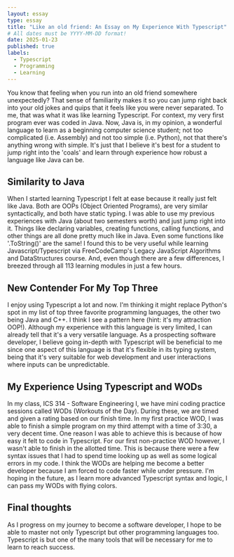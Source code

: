 ```yaml
---
layout: essay
type: essay
title: "Like an old friend: An Essay on My Experience With Typescript"
# All dates must be YYYY-MM-DD format!
date: 2025-01-23
published: true
labels:
  - Typescript
  - Programming
  - Learning
---
```


  You know that feeling when you run into an old friend somewhere unexpectedly? That sense of familiarity makes it so you can jump right back into your old jokes and quips that it feels like you were never separated. To me, that was what it was like learning Typescript.
For context, my very first program ever was coded in Java. Now, Java is, in my opinion, a wonderful language to learn as a beginning computer science student; not too complicated (i.e. Assembly) and not too simple (i.e. Python), not that there's anything wrong with simple. 
It's just that I believe it's best for a student to jump right into the 'coals' and learn through experience how robust a language like Java can be.

## Similarity to Java
When I started learning Typescript I felt at ease because it really just felt like Java. Both are OOPs (Object Oriented Programs), are very similar syntactically, and both have static typing. I was able to use my previous experiences with Java (about two semesters worth) and just 
jump right into it. Things like declaring variables, creating functions, calling functions, and other things are all done pretty much like in Java. Even some functions like '.ToString()' are the same! I found this to be very useful while learning Javascript/Typescript via 
FreeCodeCamp's Legacy JavaScript Algorithms and DataStructures course. And, even though there are a few differences, I breezed through all 113 learning modules in just a few hours.

## New Contender For My Top Three
I enjoy using Typescript a lot and now. I'm thinking it might replace Python's spot in my list of top three favorite programming languages, the other two being Java and C++. I think I see a pattern here (hint: it's my attraction OOP!). Although my experience with this language is very limited,
I can already tell that it's a very versatile language. As a prospecting software developer, I believe going in-depth with Typescript will be beneficial to me since one aspect of this language is that it's flexible in its typing system, being that it's very suitable for web development and user 
interactions where inputs can be unpredictable.

## My Experience Using Typescript and WODs
In my class, ICS 314 - Software Engineering I, we have mini coding practice sessions called WODs (Workouts of the Day). During these, we are timed and given a rating based on our finish time. In my first practice WOD, I was able to finish a simple program on my third attempt with a time of 3:30, a very decent time.
One reason I was able to achieve this is because of how easy it felt to code in Typescript. For our first non-practice WOD however, I wasn't able to finish in the allotted time. This is because there were a few syntax issues that I had to spend time looking up as well as some logical errors in my code. I 
think the WODs are helping me become a better developer because I am forced to code faster while under pressure. I'm hoping in the future, as I learn more advanced Typescript syntax and logic, I can pass my WODs with flying colors.

## Final thoughts
As I progress on my journey to become a software developer, I hope to be able to master not only Typescript but other programming languages too. Typescript is but one of the many tools that will be necessary for me to learn to reach success.



